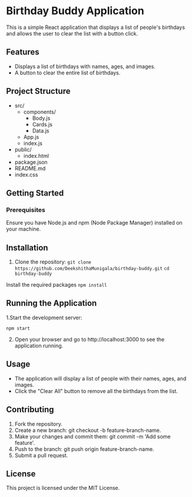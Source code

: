 # Birthday Buddy Application
This is a simple React application that displays a list of people's birthdays and allows the user to clear the list with a button click.

## Features
- Displays a list of birthdays with names, ages, and images.
- A button to clear the entire list of birthdays.

## Project Structure
- src/
  - components/
      - Body.js
      - Cards.js
      - Data.js
  - App.js
  - index.js
- public/
  - index.html
- package.json
- README.md
- index.css

## Getting Started
### Prerequisites
Ensure you have Node.js and npm (Node Package Manager) installed on your machine.

## Installation
1. Clone the repository:
```git clone https://github.com/DeekshithaMunigala/birthday-buddy.git```
```cd birthday-buddy```

Install the required packages
```npm install```

## Running the Application

1.Start the development server:

`npm start`

2. Open your browser and go to http://localhost:3000 to see the application running.

## Usage
- The application will display a list of people with their names, ages, and images.
- Click the "Clear All" button to remove all the birthdays from the list.

## Contributing
1. Fork the repository.
2. Create a new branch: git checkout -b feature-branch-name.
3. Make your changes and commit them: git commit -m 'Add some feature'.
4. Push to the branch: git push origin feature-branch-name.
5. Submit a pull request.

## License
This project is licensed under the MIT License.

